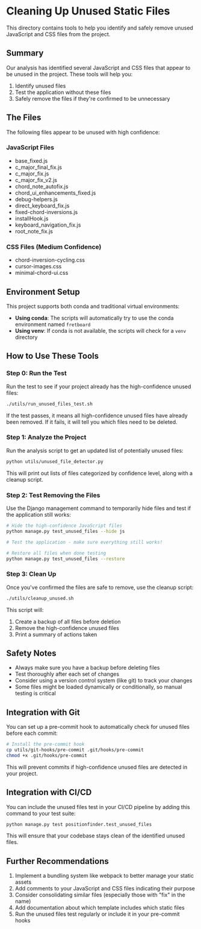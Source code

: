 # Cleaning Up Unused Static Files

This directory contains tools to help you identify and safely remove unused JavaScript and CSS files from the project.

## Summary

Our analysis has identified several JavaScript and CSS files that appear to be unused in the project. These tools will help you:

1. Identify unused files
2. Test the application without these files
3. Safely remove the files if they're confirmed to be unnecessary

## The Files

The following files appear to be unused with high confidence:

### JavaScript Files
- base_fixed.js
- c_major_final_fix.js
- c_major_fix.js
- c_major_fix_v2.js
- chord_note_autofix.js
- chord_ui_enhancements_fixed.js
- debug-helpers.js
- direct_keyboard_fix.js
- fixed-chord-inversions.js
- installHook.js
- keyboard_navigation_fix.js
- root_note_fix.js

### CSS Files (Medium Confidence)
- chord-inversion-cycling.css
- cursor-images.css
- minimal-chord-ui.css

## Environment Setup

This project supports both conda and traditional virtual environments:

- **Using conda**: The scripts will automatically try to use the conda environment named `fretboard`
- **Using venv**: If conda is not available, the scripts will check for a `venv` directory

## How to Use These Tools

### Step 0: Run the Test

Run the test to see if your project already has the high-confidence unused files:

```bash
./utils/run_unused_files_test.sh
```

If the test passes, it means all high-confidence unused files have already been removed.
If it fails, it will tell you which files need to be deleted.

### Step 1: Analyze the Project

Run the analysis script to get an updated list of potentially unused files:

```bash
python utils/unused_file_detector.py
```

This will print out lists of files categorized by confidence level, along with a cleanup script.

### Step 2: Test Removing the Files

Use the Django management command to temporarily hide files and test if the application still works:

```bash
# Hide the high-confidence JavaScript files
python manage.py test_unused_files --hide js

# Test the application - make sure everything still works!

# Restore all files when done testing
python manage.py test_unused_files --restore
```

### Step 3: Clean Up

Once you've confirmed the files are safe to remove, use the cleanup script:

```bash
./utils/cleanup_unused.sh
```

This script will:
1. Create a backup of all files before deletion
2. Remove the high-confidence unused files
3. Print a summary of actions taken

## Safety Notes

- Always make sure you have a backup before deleting files
- Test thoroughly after each set of changes
- Consider using a version control system (like git) to track your changes
- Some files might be loaded dynamically or conditionally, so manual testing is critical

## Integration with Git

You can set up a pre-commit hook to automatically check for unused files before each commit:

```bash
# Install the pre-commit hook
cp utils/git-hooks/pre-commit .git/hooks/pre-commit
chmod +x .git/hooks/pre-commit
```

This will prevent commits if high-confidence unused files are detected in your project.

## Integration with CI/CD

You can include the unused files test in your CI/CD pipeline by adding this command to your test suite:

```bash
python manage.py test positionfinder.test_unused_files
```

This will ensure that your codebase stays clean of the identified unused files.

## Further Recommendations

1. Implement a bundling system like webpack to better manage your static assets
2. Add comments to your JavaScript and CSS files indicating their purpose
3. Consider consolidating similar files (especially those with "fix" in the name)
4. Add documentation about which template includes which static files
5. Run the unused files test regularly or include it in your pre-commit hooks
